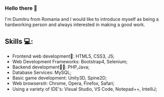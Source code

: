### Hello there 👋
I'm Dumitru from Romania and I would like to introduce myself as being a hardworking person and always interested in making a good work.

## Skills 💻:
- Frontend web development🌈: HTML5, CSS3, JS;
- Web Development Frameworks: Bootstrap4, Selenium;
- Backend development🧑‍🔧: PHP,Java;
- Database Services: MySQL;
- Basic game development: Unity3D, Spine2D;
- Web browsers🌐: Chrome, Opera, Firefox, Safari;
- Using a variety of IDE's: Visual Studio, VS Code, Notepad++, IntelliJ;
